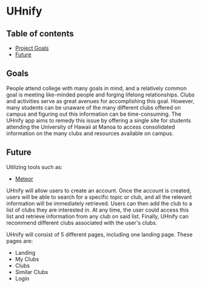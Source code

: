 # UHnify

## Table of contents

* [Project Goals](#goals)
* [Future](#future)

## Goals

People attend college with many goals in mind, and a relatively common goal is meeting like-minded people and forging lifelong relationships. Clubs and activities serve as great avenues for accomplishing this goal. However, many students can be unaware of the many different clubs offered on campus and figuring out this information can be time-consuming. The UHnify app aims to remedy this issue by offering a single site for students attending the University of Hawaii at Manoa to access consolidated information on the many clubs and resources available on campus. 

## Future

Utilizing tools such as:
* [Meteor](https://www.meteor.com/)

UHnify will allow users to create an account. Once the account is created, users will be able to search for a specific topic or club, and all the relevant information will be immediately retrieved. Users can then add the club to a list of clubs they are interested in. At any time, the user could access this list and retrieve information from any club on said list. Finally, UHnify can recommend different clubs associated with the user's clubs. 

UHnify will consist of 5 different pages, including one landing page. These pages are: 

* Landing
* My Clubs
* Clubs
* Similar Clubs
* Login

